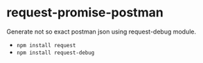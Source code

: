 # request-promise-postman
Generate not so exact postman json using request-debug module.


- `npm install request`
- `npm install request-debug`
